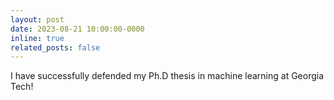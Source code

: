 ```yaml
---
layout: post
date: 2023-08-21 10:00:00-0000
inline: true
related_posts: false
---
```


I have successfully defended my Ph.D thesis in machine learning at Georgia Tech!

